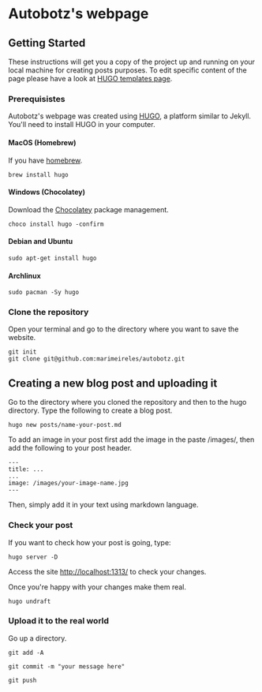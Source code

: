 # Autobotz's webpage

## Getting Started

These instructions will get you a copy of the project up and running on your local 
machine for creating posts purposes. To edit specific content of the page please have a look
at [HUGO templates page](https://gohugo.io/templates/).

### Prerequisistes

Autobotz's webpage was created using [HUGO](https://gohugo.io/), a platform similar to 
Jekyll. You'll need to install HUGO in your computer.

#### MacOS (Homebrew)

If you have [homebrew](https://brew.sh/).

```
brew install hugo
```

#### Windows (Chocolatey)

Download the [Chocolatey](https://chocolatey.org/) package management.

```
choco install hugo -confirm
```

#### Debian and Ubuntu

```
sudo apt-get install hugo
```

#### Archlinux

```
sudo pacman -Sy hugo
```

### Clone the repository

Open your terminal and go to the directory where you want to save the website.

```
git init
git clone git@github.com:marimeireles/autobotz.git
```

## Creating a new blog post and uploading it

Go to the directory where you cloned the repository and then to the hugo directory. Type the following to create a blog post.

```
hugo new posts/name-your-post.md
```

To add an image in your post first add the image in the paste /images/, then add the following to your post header.

```
---
title: ...
...
image: /images/your-image-name.jpg
---
```

Then, simply add it in your text using markdown language.

### Check your post

If you want to check how your post is going, type:

```
hugo server -D
```

Access the site [http://localhost:1313/](http://localhost:1313/) to check your changes.

Once you're happy with your changes make them real.

```
hugo undraft
```

### Upload it to the real world

Go up a directory.

```
git add -A

git commit -m "your message here"

git push
```